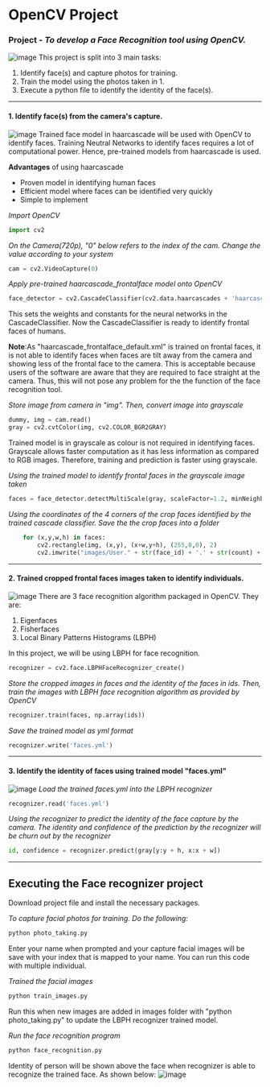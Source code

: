 
# OpenCV Project
### **Project** - *To develop a Face Recognition tool using OpenCV.*
![image](https://drive.google.com/uc?export=view&id=1xgd_9d20fU0WoffgsxIMlGAWU9pOvdS_)
This project is split into 3 main tasks:
1. Identify face(s) and capture photos for training. 
2. Train the model using the photos taken in 1.
3. Execute a python file to identify the identity of the face(s).
___
#### 1. Identify face(s) from the camera's capture.

![image](https://drive.google.com/uc?export=view&id=1lxrjfZhR-JWHgAMny12AieqSJI_Wdhph)
Trained face model in haarcascade will be used with OpenCV to identify faces.
Training Neutral Networks to identify faces requires a lot of computational power.
Hence, pre-trained models from haarcascade is used.

**Advantages** of using haarcascade
- Proven model in identifying human faces
- Efficient model where faces can be identified very quickly
- Simple to implement

*Import OpenCV*
```python
import cv2
```
*On the Camera(720p), "0" below refers to the index of the cam. Change the value according to your system*
```python
cam = cv2.VideoCapture(0)
```
*Apply pre-trained haarcascade_frontalface model onto OpenCV*
```python
face_detector = cv2.CascadeClassifier(cv2.data.haarcascades + 'haarcascade_frontalface_default.xml')
```
This sets the weights and constants for the neural networks in the CascadeClassifier.
Now the CascadeClassifier is ready to identify frontal faces of humans.

**Note**:As "haarcascade_frontalface_default.xml" is trained on frontal faces, it is not able to identify faces when faces are tilt away from the camera and showing less of the frontal face to the camera. This is acceptable because users of the software are aware that they are required to face straight at the camera. Thus, this will not pose any problem for the the function of the face recognition tool.

*Store image from camera in "img". Then, convert image into grayscale*
```python
dummy, img = cam.read()
gray = cv2.cvtColor(img, cv2.COLOR_BGR2GRAY)
```
Trained model is in grayscale as colour is not required in identifying faces. Grayscale allows faster computation as it
has less information as compared to RGB images. Therefore, training and prediction is faster using grayscale.

*Using the trained model to identify frontal faces in the grayscale image taken*
```python
faces = face_detector.detectMultiScale(gray, scaleFactor=1.2, minNeighbors=5)
```
*Using the coordinates of the 4 corners of the crop faces identified by the trained cascade classifier. 
Save the the crop faces into a folder*
```python
    for (x,y,w,h) in faces:
        cv2.rectangle(img, (x,y), (x+w,y+h), (255,0,0), 2)
        cv2.imwrite("images/User." + str(face_id) + '.' + str(count) + ".jpg", gray[y:y+h,x:x+w])
```
---
#### 2. Trained cropped frontal faces images taken to identify individuals.

![image](https://drive.google.com/uc?export=view&id=1OHY4pqK5Dv2tuebVkt5EzYjaspA9V62c)
There are 3 face recognition algorithm packaged in OpenCV. 
They are:
1.  Eigenfaces
2.  Fisherfaces
3.  Local Binary Patterns Histograms (LBPH)

In this project, we will be using LBPH for face recognition.
```python
recognizer = cv2.face.LBPHFaceRecognizer_create()
```
*Store the cropped images in faces and the identity of the faces in ids.
Then, train the images with LBPH face recognition algorithm as provided by OpenCV*
```python
recognizer.train(faces, np.array(ids))
```
*Save the trained model as yml format*
```python
recognizer.write('faces.yml')
```
---
#### 3. Identify the identity of faces using trained model "faces.yml"

![image](https://drive.google.com/uc?export=view&id=16xRlkoDQtA3hOgEbnY46389gyzfNAMtF)
*Load the trained faces.yml into the LBPH recognizer*
```python
recognizer.read('faces.yml')
```
*Using the recognizer to predict the identity of the face capture by the camera.
The identity and confidence of the prediction by the recognizer will be churn out by the recognizer*
```python
id, confidence = recognizer.predict(gray[y:y + h, x:x + w])
````
---
## Executing the Face recognizer project
Download project file and install the necessary packages.

*To capture facial photos for training. Do the following:*
```python
python photo_taking.py
```
Enter your name when prompted and your capture facial images will be save with your index that is mapped to your name.
You can run this code with multiple individual.

*Trained the facial images*
```python
python train_images.py
```
Run this when new images are added in images folder with "python photo_taking.py" to update the LBPH recognizer trained model.

*Run the face recognition program*
```python
python face_recognition.py
```
Identity of person will be shown above the face when recognizer is able to recognize the trained face.
As shown below:
![image](https://drive.google.com/uc?export=view&id=1tOtphnC2Dr1CcPWLYP0NpdXnepVazNnj)










